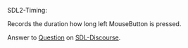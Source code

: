 SDL2-Timing:

Records the duration how long left MouseButton is pressed.

Answer to [Question](https://discourse.libsdl.org/t/problem-with-creating-a-timer/24152/2)
on [SDL-Discourse](https://discourse.libsdl.org). 

